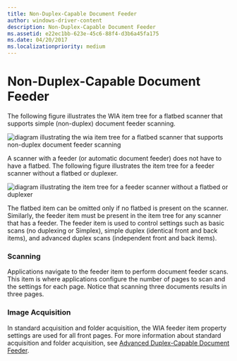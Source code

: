 ```yaml
---
title: Non-Duplex-Capable Document Feeder
author: windows-driver-content
description: Non-Duplex-Capable Document Feeder
ms.assetid: e22ec1bb-623e-45c6-88f4-d3b6a45fa175
ms.date: 04/20/2017
ms.localizationpriority: medium
---
```


# Non-Duplex-Capable Document Feeder





The following figure illustrates the WIA item tree for a flatbed scanner that supports simple (non-duplex) document feeder scanning.

![diagram illustrating the wia item tree for a flatbed scanner that supports non-duplex document feeder scanning](images/wia-feeder-tree4.png)

A scanner with a feeder (or automatic document feeder) does not have to have a flatbed. The following figure illustrates the item tree for a feeder scanner without a flatbed or duplexer.

![diagram illustrating the item tree for a feeder scanner without a flatbed or duplexer](images/wia-feeder-tree2.png)

The flatbed item can be omitted only if no flatbed is present on the scanner. Similarly, the feeder item must be present in the item tree for any scanner that has a feeder. The feeder item is used to control settings such as basic scans (no duplexing or Simplex), simple duplex (identical front and back items), and advanced duplex scans (independent front and back items).

### Scanning

Applications navigate to the feeder item to perform document feeder scans. This item is where applications configure the number of pages to scan and the settings for each page. Notice that scanning three documents results in three pages.

### Image Acquisition

In standard acquisition and folder acquisition, the WIA feeder item property settings are used for all front pages. For more information about standard acquisition and folder acquisition, see [Advanced Duplex-Capable Document Feeder](advanced-duplex-capable-document-feeder.md).

 

 





